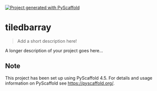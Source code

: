 <!-- These are examples of badges you might want to add to your README:
     please update the URLs accordingly

[![Built Status](https://api.cirrus-ci.com/github/<USER>/tiledbarray.svg?branch=main)](https://cirrus-ci.com/github/<USER>/tiledbarray)
[![ReadTheDocs](https://readthedocs.org/projects/tiledbarray/badge/?version=latest)](https://tiledbarray.readthedocs.io/en/stable/)
[![Coveralls](https://img.shields.io/coveralls/github/<USER>/tiledbarray/main.svg)](https://coveralls.io/r/<USER>/tiledbarray)
[![PyPI-Server](https://img.shields.io/pypi/v/tiledbarray.svg)](https://pypi.org/project/tiledbarray/)
[![Conda-Forge](https://img.shields.io/conda/vn/conda-forge/tiledbarray.svg)](https://anaconda.org/conda-forge/tiledbarray)
[![Monthly Downloads](https://pepy.tech/badge/tiledbarray/month)](https://pepy.tech/project/tiledbarray)
[![Twitter](https://img.shields.io/twitter/url/http/shields.io.svg?style=social&label=Twitter)](https://twitter.com/tiledbarray)
-->

[![Project generated with PyScaffold](https://img.shields.io/badge/-PyScaffold-005CA0?logo=pyscaffold)](https://pyscaffold.org/)

# tiledbarray

> Add a short description here!

A longer description of your project goes here...


<!-- pyscaffold-notes -->

## Note

This project has been set up using PyScaffold 4.5. For details and usage
information on PyScaffold see https://pyscaffold.org/.
